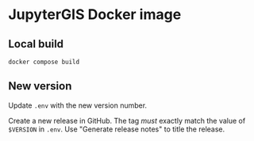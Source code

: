 # JupyterGIS Docker image

## Local build

```
docker compose build
```


## New version

Update `.env` with the new version number.

Create a new release in GitHub.
The tag _must_ exactly match the value of `$VERSION` in `.env`.
Use "Generate release notes" to title the release.
